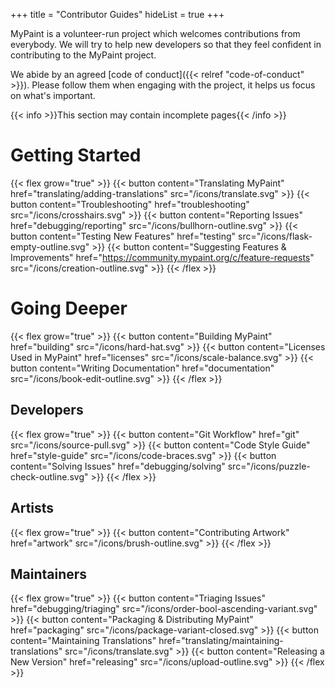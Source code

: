 +++
title = "Contributor Guides"
hideList = true
+++

MyPaint is a volunteer-run project which welcomes contributions from everybody.
We will try to help new developers so that they feel confident in contributing to
the MyPaint project.<!--more-->

We abide by an agreed [code of conduct]({{< relref "code-of-conduct" >}}).
Please follow them when engaging with the project, it helps us focus on what's important.

{{< info >}}This section may contain incomplete pages{{< /info >}}

# Getting Started
{{< flex grow="true" >}}
{{< button content="Translating MyPaint" href="translating/adding-translations"
src="/icons/translate.svg" >}}
{{< button content="Troubleshooting" href="troubleshooting" src="/icons/crosshairs.svg" >}}
{{< button content="Reporting Issues" href="debugging/reporting" src="/icons/bullhorn-outline.svg" >}}
{{< button content="Testing New Features" href="testing" src="/icons/flask-empty-outline.svg" >}}
{{< button content="Suggesting Features & Improvements" href="https://community.mypaint.org/c/feature-requests"
src="/icons/creation-outline.svg" >}}
{{< /flex >}}

# Going Deeper
{{< flex grow="true" >}}
{{< button content="Building MyPaint" href="building" src="/icons/hard-hat.svg" >}}
{{< button content="Licenses Used in MyPaint" href="licenses" src="/icons/scale-balance.svg" >}}
{{< button content="Writing Documentation" href="documentation" src="/icons/book-edit-outline.svg" >}}
{{< /flex >}}

## Developers
{{< flex grow="true" >}}
{{< button content="Git Workflow" href="git" src="/icons/source-pull.svg" >}}
{{< button content="Code Style Guide" href="style-guide" src="/icons/code-braces.svg" >}}
{{< button content="Solving Issues" href="debugging/solving" src="/icons/puzzle-check-outline.svg" >}}
{{< /flex >}}

## Artists
{{< flex grow="true" >}}
{{< button content="Contributing Artwork" href="artwork" src="/icons/brush-outline.svg" >}}
{{< /flex >}}

## Maintainers
{{< flex grow="true" >}}
{{< button content="Triaging Issues" href="debugging/triaging"
src="/icons/order-bool-ascending-variant.svg" >}}
{{< button content="Packaging & Distributing MyPaint" href="packaging"
src="/icons/package-variant-closed.svg" >}}
{{< button content="Maintaining Translations" href="translating/maintaining-translations"
src="/icons/translate.svg" >}}
{{< button content="Releasing a New Version" href="releasing" src="/icons/upload-outline.svg" >}}
{{< /flex >}}
